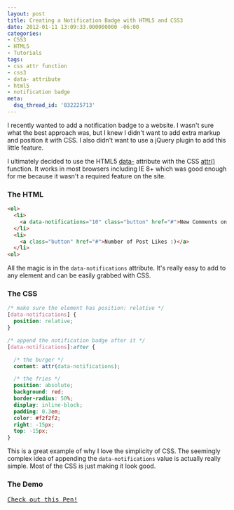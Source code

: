 ```yaml
---
layout: post
title: Creating a Notification Badge with HTML5 and CSS3
date: 2012-01-11 13:09:33.000000000 -06:00
categories:
- CSS3
- HTML5
- Tutorials
tags:
- css attr function
- css3
- data- attribute
- html5
- notification badge
meta:
  dsq_thread_id: '832225713'
---
```


I recently wanted to add a notification badge to a website. I wasn't sure what
the best approach was, but I knew I didn't want to add extra markup and position
it with CSS. I also didn't want to use a jQuery plugin to add this little
feature.

I ultimately decided to use the HTML5 [data-][data_attribute] attribute with the
CSS [attr()][css_attr] function. It works in most browsers including IE 8+ which
was good enough for me because it wasn't a required feature on the site.

### The HTML

```html
<ol>
  <li>
    <a data-notifications="10" class="button" href="#">New Comments on Your Posts</a>
  </li>
  <li>
    <a class="button" href="#">Number of Post Likes :)</a>
  </li>
<ol>
```

All the magic is in the `data-notifications` attribute. It's really easy to add
to any element and can be easily grabbed with CSS.

### The CSS

```css
/* make sure the element has position: relative */
[data-notifications] {
  position: relative;
}

/* append the notification badge after it */
[data-notifications]:after {

  /* the burger */
  content: attr(data-notifications);

  /* the fries */
  position: absolute;
  background: red;
  border-radius: 50%;
  display: inline-block;
  padding: 0.3em;
  color: #f2f2f2;
  right: -15px;
  top: -15px;   
}
```

This is a great example of why I love the simplicity of CSS. The seemingly
complex idea of appending the `data-notifications` value is actually really
simple. Most of the CSS is just making it look good.

### The Demo

<pre class="codepen" data-height="300" data-type="result" data-href="eCFId" data-user="BaylorRae" data-safe="true"><code></code><a href="http://codepen.io/BaylorRae/pen/eCFId">Check out this Pen!</a></pre>

<script async src="http://codepen.io/assets/embed/ei.js"></script>

[data_attribute]: http://www.whatwg.org/specs/web-apps/current-work/multipage/elements.html#custom-data-attribute
[css_attr]: https://developer.mozilla.org/en/CSS/attr
